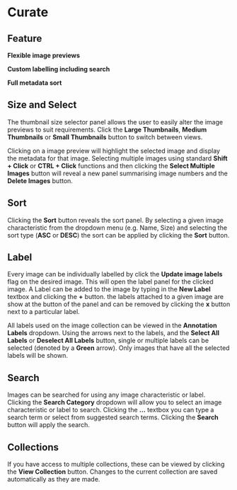 # Curate

## Feature

**Flexible image previews**

**Custom labelling including search**

**Full metadata sort**

## Size and Select

The thumbnail size selector panel allows the user to easily alter the image previews to suit requirements. Click the **Large Thumbnails**, **Medium Thumbnails** or **Small Thumbnails** button to switch between views. 

Clicking on a image preview will highlight the selected image and display the metadata for that image. Selecting multiple images using standard **Shift + Click** or **CTRL + Click** functions and then clicking the **Select Multiple Images** button will reveal a new panel summarising image numbers and the **Delete Images** button.

## Sort

Clicking the **Sort** button reveals the sort panel. By selecting a given image characteristic from the dropdown menu (e.g. Name, Size) and selecting the sort type (**ASC** or **DESC**) the sort can be applied by clicking the **Sort** button.

## Label

Every image can be individually labelled by click the **Update image labels** flag on the desired image. This will open the label panel for the clicked image. A Label can be added to the image by typing in the **New Label** textbox and clicking the **+** button. the labels attached to a given image are show at the button of the panel and can be removed by clicking the **x** button next to a particular label.

All labels used on the image collection can be viewed in the **Annotation Labels** dropdown. Using the arrows next to the labels, and the **Select All Labels** or **Deselect All Labels** button, single or multiple labels can be selected (denoted by a **Green** arrow). Only images that have all the selected labels will be shown.

## Search

Images can be searched for using any image characteristic or label. Clicking the **Search Category** dropdown will allow you to select an image characteristic or label to search. Clicking the **...** textbox you can type a search term or select from suggested search terms. Clicking the **Search** button will apply the search.

## Collections

If you have access to multiple collections, these can be viewed by clicking the **View Collection** button. Changes to the current collection are saved automatically as they are made.
